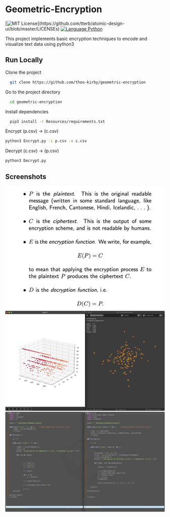 
# Geometric-Encryption

[![MIT License](https://img.shields.io/apm/l/atomic-design-ui.svg?)](https://github.com/tterb/atomic-design-ui/blob/master/LICENSEs)   [![Language Python](https://img.shields.io/badge/language-Python3-green)]()


This project implements basic encryption techniques to encode and visualize text data using python3


## Run Locally

Clone the project

```bash
  git clone https://github.com/theo-kirby/geometric-encryption
```

Go to the project directory

```bash
  cd geometric-encryption
```

Install dependencies

```bash
  pip3 install -r Resources/requirements.txt

```

Encrypt (p.csv) -> (c.csv)
```bash
python3 Encrypt.py -i p.csv -o c.csv
```

Decrypt (c.csv) -> (p.csv)
```bash
python3 Decrypt.py
```

  
## Screenshots

![App Screenshot](Resources/images/Cryptography_Reference.png)
![App Screenshot](Resources/images/Visualizations.png)
![App Screenshot](Resources/images/Encrypt_Decrypt_Functions.png)

  
